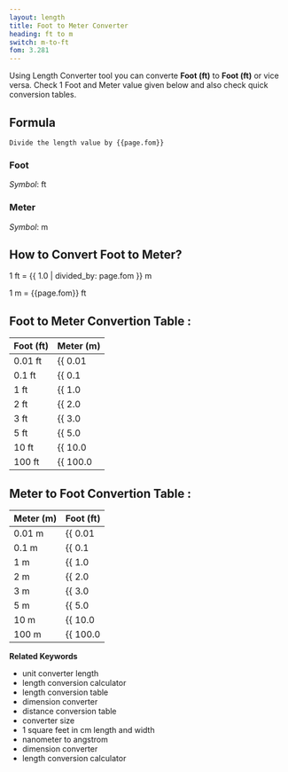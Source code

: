 ```yaml
---
layout: length
title: Foot to Meter Converter
heading: ft to m
switch: m-to-ft
fom: 3.281
---
```


Using Length Converter tool you can converte **Foot (ft)** to **Foot (ft)** or vice versa. Check 1 Foot and Meter value given below and also check quick conversion tables.

## Formula
`Divide the length value by {{page.fom}}`

### Foot
*Symbol*: ft

### Meter
*Symbol*: m

## How to Convert Foot to Meter?
1 ft = {{ 1.0 | divided_by: page.fom }} m

1 m = {{page.fom}} ft

## Foot to Meter Convertion Table :

| Foot (ft) | Meter (m) |
| ---- | ---- |
| 0.01 ft | {{ 0.01 | divided_by: page.fom | round: 12 }} m |
| 0.1 ft | {{ 0.1 | divided_by: page.fom | round: 12 }} m |
| 1 ft | {{ 1.0 | divided_by: page.fom | round: 12 }} m |
| 2 ft | {{ 2.0 | divided_by: page.fom | round: 12 }} m |
| 3 ft | {{ 3.0 | divided_by: page.fom | round: 12 }} m |
| 5 ft | {{ 5.0 | divided_by: page.fom | round: 12 }} m |
| 10 ft | {{ 10.0 | divided_by: page.fom | round: 12 }} m |
| 100 ft | {{ 100.0 | divided_by: page.fom | round: 12 }} m |

## Meter to Foot Convertion Table :

| Meter (m) | Foot (ft) |
| ---- | ---- |
| 0.01 m | {{ 0.01 | times: page.fom | round: 12 }} ft |
| 0.1 m | {{ 0.1 | times: page.fom | round: 12 }} ft |
| 1 m | {{ 1.0 | times: page.fom | round: 12 }} ft |
| 2 m | {{ 2.0 | times: page.fom | round: 12 }} ft |
| 3 m | {{ 3.0 | times: page.fom | round: 12 }} ft |
| 5 m | {{ 5.0 | times: page.fom | round: 12 }} ft |
| 10 m | {{ 10.0 | times: page.fom | round: 12 }} ft |
| 100 m | {{ 100.0 | times: page.fom | round: 12 }} ft |

<script>
selectInput[5].selected = true
selectOutput[7].selected = true
</script>

  **Related Keywords**

  <ul class='relatedKeyword'>
    <li>unit converter length</li>
    <li>length conversion calculator</li>
    <li>length conversion table</li>
    <li>dimension converter</li>
    <li>distance conversion table</li>
    <li>converter size</li>
    <li>1 square feet in cm length and width</li>
    <li>nanometer to angstrom</li>
    <li>dimension converter</li>
    <li>length conversion calculator</li>
  </ul>
  